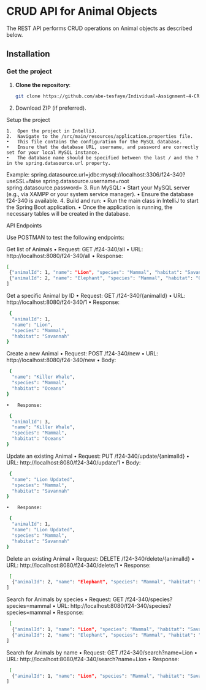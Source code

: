 # CRUD API for Animal Objects

The REST API performs CRUD operations on Animal objects as described below.

## Installation

### Get the project

1. **Clone the repository**:
   ```bash
   git clone https://github.com/abe-tesfaye/Individual-Assignment-4-CRUD-API.git

2.	Download ZIP (if preferred).

Setup the project

	1.	Open the project in IntelliJ.
	2.	Navigate to the /src/main/resources/application.properties file.
	•	This file contains the configuration for the MySQL database.
	•	Ensure that the database URL, username, and password are correctly set for your local MySQL instance.
	•	The database name should be specified between the last / and the ? in the spring.datasource.url property.
Example:
spring.datasource.url=jdbc:mysql://localhost:3306/f24-340?useSSL=false
spring.datasource.username=root
spring.datasource.password=
3.	Run MySQL:
	•	Start your MySQL server (e.g., via XAMPP or your system service manager).
	•	Ensure the database f24-340 is available.
	4.	Build and run:
	•	Run the main class in IntelliJ to start the Spring Boot application.
	•	Once the application is running, the necessary tables will be created in the database.

API Endpoints

Use POSTMAN to test the following endpoints:

Get list of Animals
	•	Request: GET /f24-340/all
	•	URL: http://localhost:8080/f24-340/all
	•	Response:
 ```bash
 [
  {"animalId": 1, "name": "Lion", "species": "Mammal", "habitat": "Savannah"},
  {"animalId": 2, "name": "Elephant", "species": "Mammal", "habitat": "Grasslands"}
]
```
Get a specific Animal by ID
	•	Request: GET /f24-340/{animalId}
	•	URL: http://localhost:8080/f24-340/1
	•	Response:
```bash
 {
  "animalId": 1,
  "name": "Lion",
  "species": "Mammal",
  "habitat": "Savannah"
}
```
Create a new Animal
	•	Request: POST /f24-340/new
	•	URL: http://localhost:8080/f24-340/new
	•	Body:
```bash
 {
  "name": "Killer Whale",
  "species": "Mammal",
  "habitat": "Oceans"
}
```
	•	Response:
```bash
 {
  "animalId": 3,
  "name": "Killer Whale",
  "species": "Mammal",
  "habitat": "Oceans"
}
```
Update an existing Animal
	•	Request: PUT /f24-340/update/{animalId}
	•	URL: http://localhost:8080/f24-340/update/1
	•	Body:
```bash
 {
  "name": "Lion Updated",
  "species": "Mammal",
  "habitat": "Savannah"
}
```
	•	Response:
```bash
 {
  "animalId": 1,
  "name": "Lion Updated",
  "species": "Mammal",
  "habitat": "Savannah"
}
```
Delete an existing Animal
	•	Request: DELETE /f24-340/delete/{animalId}
	•	URL: http://localhost:8080/f24-340/delete/1
	•	Response:
```bash
 [
  {"animalId": 2, "name": "Elephant", "species": "Mammal", "habitat": "Grasslands"}
]
```
Search for Animals by species
	•	Request: GET /f24-340/species?species=mammal
	•	URL: http://localhost:8080/f24-340/species?species=mammal
	•	Response:
```bash
 [
  {"animalId": 1, "name": "Lion", "species": "Mammal", "habitat": "Savannah"},
  {"animalId": 2, "name": "Elephant", "species": "Mammal", "habitat": "Grasslands"}
]
```
Search for Animals by name
	•	Request: GET /f24-340/search?name=Lion
	•	URL: http://localhost:8080/f24-340/search?name=Lion
	•	Response:
```bash
 [
  {"animalId": 1, "name": "Lion", "species": "Mammal", "habitat": "Savannah"}
]
```
